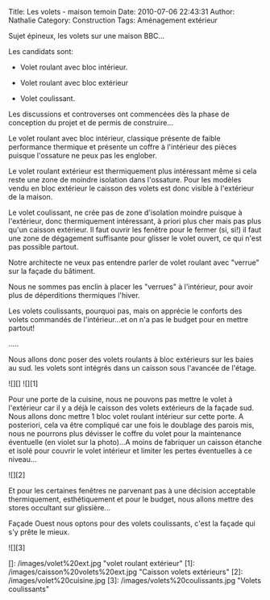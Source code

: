 Title: Les volets - maison temoin
Date: 2010-07-06 22:43:31
Author: Nathalie
Category: Construction
Tags: Aménagement extérieur

Sujet épineux, les volets sur une maison BBC...

Les candidats sont:

- Volet roulant avec bloc intérieur.

- Volet roulant avec bloc extérieur

- Volet coulissant.

Les discussions et controverses ont commencées dès la phase de
conception du projet et de permis de construire...

Le volet roulant avec bloc intérieur, classique présente de faible
performance thermique et présente un coffre à l'intérieur des pièces
puisque l'ossature ne peux pas les englober.

Le volet roulant extérieur est thermiquement plus intéressant même si
cela reste une zone de moindre isolation dans l'ossature. Pour les
modèles vendu en bloc extérieur le caisson des volets est donc visible à
l'extérieur de la maison.

Le volet coulissant, ne crée pas de zone d'isolation moindre puisque à
l'extérieur, donc thermiquement intéressant, à priori plus cher mais pas
plus qu'un caisson extérieur. Il faut ouvrir les fenêtre pour le fermer
(si, si!) il faut une zone de dégagement suffisante pour glisser le
volet ouvert, ce qui n'est pas possible partout.

Notre architecte ne veux pas entendre parler de volet roulant avec
"verrue" sur la façade du bâtiment.

Nous ne sommes pas enclin à placer les "verrues" à l'intérieur, pour
avoir plus de déperditions thermiques l'hiver.

Les volets coulissants, pourquoi pas, mais on apprécie le conforts des
volets commandés de l'intérieur...et on n'a pas le budget pour en mettre
partout!

.....

Nous allons donc poser des volets roulants à bloc extérieurs sur les
baies au sud. les volets sont intégrés dans un caisson sous l'avancée de
l'étage.

![][] ![][1]

Pour une porte de la cuisine, nous ne pouvons pas mettre le volet à
l'extérieur car il y a déjà le caisson des volets extérieurs de la
façade sud. Nous allons donc mettre 1 bloc volet roulant intérieur sur
cette porte. A posteriori, cela va être compliqué car une fois le
doublage des parois mis, nous ne pourrons plus dévisser le coffre du
volet pour la maintenance éventuelle (en violet sur la photo)...A moins
de fabriquer un caisson étanche et isolé pour couvrir le volet intérieur
et limiter les pertes éventuelles à ce niveau...

![][2]

Et pour les certaines fenêtres ne parvenant pas à une décision
acceptable thermiquement, esthétiquement et pour le budget, nous allons
mettre des stores occultant sur glissière...

Façade Ouest nous optons pour des volets coulissants, c'est la façade
qui s'y prête le mieux.

![][3]

  []: /images/volet%20ext.jpg "volet roulant extérieur"
  [1]: /images/caisson%20volets%20ext.jpg "Caisson volets extérieurs"
  [2]: /images/volet%20cuisine.jpg
  [3]: /images/volets%20coulissants.jpg "Volets coulissants"
